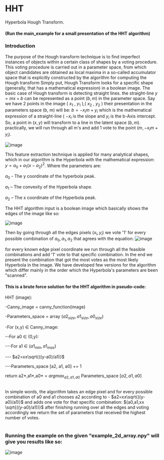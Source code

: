 # HHT
Hyperbola Hough Transform.
#### (Run the main_example for a small presentation of the HHT algorithm)

### Introduction
The purpose of the Hough transform technique is to find imperfect instances of objects within a certain class of shapes by a voting procedure. This voting procedure is carried out in a parameter space, from which object candidates are obtained as local maxima in a so-called accumulator space that is explicitly constructed by the algorithm for computing the Hough transform
Simply put, Hough Transform looks for a specific shape (generally, that has a mathematical expression) in a boolean image. The basic case of Hough transform is detecting straight lines. the straight-line $y = mx + b$ can be represented as a point $(b, m)$ in the parameter space.
Say we have 2 points in the image ( $x_1$ , $y_1$ ),( $x_2$ , $y_2$ ) their presentation in the parameters space (b, m) will be: $b=-x_im+y_i$ which is the mathematical expression of a straight-line ( $-x_i$ is the slope and $y_i$ is the b-Axis intercept. So, a point in $(x, y)$ will transform to a line in the latent space $(b, m)$. practically, we will run through all m's and add 1 vote to the point $(m, -x_im+y_i)$.

![image](https://user-images.githubusercontent.com/93134859/200165660-b4a8540a-fe0e-4395-9221-78181590c1c3.png)

This feature extraction technique is applied for many analytical shapes, which in our algorithm is the Hyperbola with the mathematical expression:
$y=a_0+a_1 (x-a_2 )^2$. Where the parameters are:

$a_0$ - The y coordinate of the hyperbola peak.

$a_1$ – The convexity of the Hyperbola shape.

$a_2$ – The x coordinate of the Hyperbola peak.


The HHT algorithm input is a boolean image which basically shows the edges of the image like so:

![image](https://user-images.githubusercontent.com/93134859/200162986-967f101b-993d-4f7c-80e7-8fd13863975c.png)

Then by going through all the edges pixels $(x_i,y_i)$ we vote '1' for every possible combination of $a_0, a_1, a_2$ that agrees with the equation:
![image](https://user-images.githubusercontent.com/93134859/200163040-0ec634fe-b8ec-4d07-ac33-a2be19f9a16c.png)

for every known edge pixel coordinate we run through all the feasible combinations and add '1' vote to that specific combination.
In the end we present the combination that got the most votes as the most likely Hyperbola in the image. 
We have developed few versions for the algorithm which differ mainly in the order which the Hyperbola's parameters are been "scanned".
<br>
#### This is a brute force solution for the HHT algorithm in pseudo-code:

HHT (image):

-Canny_image = canny_function(image)

-Parameters_space = array $(a2_{size}, a1_{size}, a0_{size})$

-For (x,y) ∈ Canny_image:

--For a0 ∈ (0,y):

---For a1 ∈ $( a1_{min},a1_{max} )$

--- $a2=x±\sqrt{((y-a0)/a1)}$

---Parameters_space [a2, a1, a0] += 1

return a2*,a1*,a0* = $argmax_{a2, a1, a0}$ ⁡Parameters_space $[a2,a1,a0]$

<br>In simple words, the algorithm takes an edge pixel and for every possible 
combination of a0 and a1 chooses a2 according to - $a2=x±\sqrt{((y-a0)/a1)}$
and adds one vote for that specific combination: $(a0,a1,x±\sqrt{((y-a0)/a1))}$
after finishing running over all the edges and voting accordingly we return the set of 
parameters that received the highest number of votes.
<br>
<br>
### Running the example on the given "example_2d_array.npy" will give you results like so:
![image](https://user-images.githubusercontent.com/93134859/200530822-d36dfb32-14e3-4b37-b473-f537ad713882.png)

